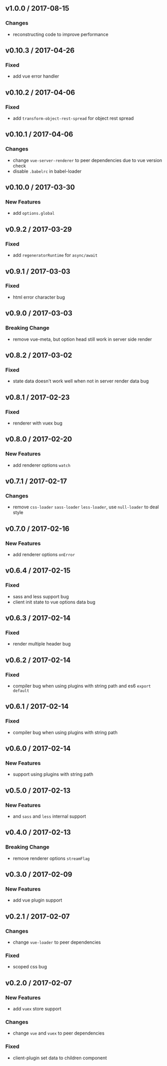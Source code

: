v1.0.0 / 2017-08-15
---
### Changes
  * reconstructing code to improve performance

v0.10.3 / 2017-04-26
---
### Fixed
  * add vue error handler

v0.10.2 / 2017-04-06
---
### Fixed
  * add `transform-object-rest-spread` for object rest spread


v0.10.1 / 2017-04-06
---
### Changes
  * change `vue-server-renderer` to peer dependencies due to vue version check
  * disable `.babelrc` in babel-loader


v0.10.0 / 2017-03-30
---
### New Features
  * add `options.global`


v0.9.2 / 2017-03-29
---
### Fixed
  * add `regeneratorRuntime` for `async/await`


v0.9.1 / 2017-03-03
---
### Fixed
  * html error character bug


v0.9.0 / 2017-03-03
---
### Breaking Change
  * remove vue-meta, but option head still work in server side render


v0.8.2 / 2017-03-02
---
### Fixed
  * state data doesn't work well when not in server render data bug


v0.8.1 / 2017-02-23
---
### Fixed
  * renderer with vuex bug


v0.8.0 / 2017-02-20
---
### New Features
  * add renderer options `watch`


v0.7.1 / 2017-02-17
---
### Changes
  * remove `css-loader` `sass-loader` `less-loader`, use `null-loader` to deal style


v0.7.0 / 2017-02-16
---
### New Features
  * add renderer options `onError`


v0.6.4 / 2017-02-15
---
### Fixed
  * sass and less support bug
  * client init state to vue options data bug


v0.6.3 / 2017-02-14
---
### Fixed
  * render multiple header bug


v0.6.2 / 2017-02-14
---
### Fixed
  * compiler bug when using plugins with string path and es6 `export default`

v0.6.1 / 2017-02-14
---
### Fixed
  * compiler bug when using plugins with string path 


v0.6.0 / 2017-02-14
---
### New Features
  * support using plugins with string path


v0.5.0 / 2017-02-13
---
### New Features
  * and `sass` and `less` internal support


v0.4.0 / 2017-02-13
---
### Breaking Change
  * remove renderer options `streamFlag`


v0.3.0 / 2017-02-09
---
### New Features
  * add vue plugin support
 

v0.2.1 / 2017-02-07
---
### Changes
  * change `vue-loader` to peer dependencies

### Fixed
  * scoped css bug


v0.2.0 / 2017-02-07
---
### New Features
  * add `vuex` store support

### Changes
  * change `vue` and `vuex` to peer dependencies

### Fixed
  * client-plugin set data to children component